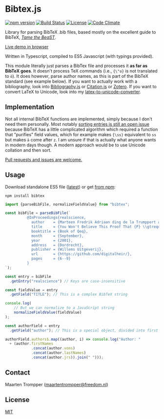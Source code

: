 # Bibtex.js

[![npm version](https://badge.fury.io/js/bibtex.svg)](https://www.npmjs.com/package/bibtex)
[![Build Status](https://travis-ci.org/digitalheir/bibtex-js.svg?branch=master)](https://travis-ci.org/digitalheir/bibtex-js)
[![License](https://img.shields.io/npm/l/bibtex.svg)](https://github.com/digitalheir/bibtex-js/blob/master/LICENSE)
[![Code Climate](https://codeclimate.com/github/digitalheir/bibtex-js/badges/gpa.svg)](https://codeclimate.com/github/digitalheir/bibtex-js)

Library for parsing BibTeX .bib files, based mostly on the excellent guide to BibTeX, [*Tame the BeaST*](http://tug.ctan.org/info/bibtex/tamethebeast/ttb_en.pdf). 

[Live demo in browser](https://digitalheir.github.io/bibtex-js/)


Written in Typescript, compiled to ES5 Javascript (with typings provided).

This module literally just parses a BibTex file and processes it **as far as BibTeX goes**. It doesn't process TeX commands (i.e., `{\"o}` is not translated to `ö`). It does however, parse author names, as this is part of the BibTeX standard (see example below). If you want to actually work with a bibliography, look into [Bibliography.js](https://github.com/digitalheir/bibliography-js) or [Citation.js](https://github.com/larsgw/citation.js) or [Zotero](https://github.com/zotero/zotero). If you want to convert LaTeX to Unicode, look into my [latex-to-unicode-converter](https://github.com/digitalheir/latex-to-unicode-converter).

## Implementation
Not all internal BibTeX functions are implemented, simply because I don't need them personally. Most notably [sorting entries is still an open issue](https://github.com/digitalheir/bibtex-js/issues/1) because BibTeX has a little complicated algorithm which required a function that "purifies" field values, which for example makes `{\ss}` equivalent to `ss` but makes `ä` come after `z`. I am unsure if that is actually what anyone wants in modern days though. A modern approach would be to use Unicode collation and then sort.

[Pull requests and issues are welcome.](https://github.com/digitalheir/bibtex-js/issues)

## Usage

Download standalone ES5 file ([latest](https://github.com/digitalheir/bibtex-js/releases/latest)) or get [from npm](https://www.npmjs.com/package/bibtex):

```
npm install bibtex
```

```js
import {parseBibFile, normalizeFieldValue} from "bibtex";

const bibFile = parseBibFile(`
          @InProceedings{realscience,
            author    = {Marteen Fredrik Adriaan ding de la Trumppert and مهدي N\\"allen and henQuq, jr, Mathize},
            title     = {You Won't Believe This Proof That {P} \\gtreqqless {NP} Using Super-{T}uring Computation Near Big Black Holes},
            booktitle = {Book of Qeq},
            month     = {September},
            year      = {2001},
            address   = {Dordrecht},
            publisher = {Willems Uitgeverij},
            url       = {https://github.com/digitalheir/},
            pages     = {6--9}
          }
`);

const entry = bibFile
  .getEntry("realscience") // Keys are case-insensitive

const fieldValue = entry
  .getField("TITLE"); // This is a complex BibTeX string

console.log(
    // But we can normalize to a JavaScript string
    normalizeFieldValue(fieldValue)
); 

const authorField = entry
  .getField("author"); // This is a special object, divided into first names, vons and last names according to BibTeX spec

authorField.authors$.map((author, i) => console.log("Author: " 
  + (author.firstNames
            .concat(author.vons)
            .concat(author.lastNames)
            .concat(author.jrs)).join(" ")));

```

## Contact
Maarten Trompper (<maartentrompper@freedom.nl>)

## License
[MIT](https://github.com/digitalheir/bibtex-js/blob/master/LICENSE)

